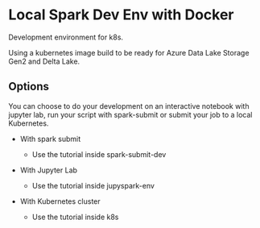 # Local Spark Dev Env with Docker

Development environment for k8s.

Using a kubernetes image build to be ready for Azure Data Lake Storage Gen2 and Delta Lake.

## Options

You can choose to do your development on an interactive notebook with jupyter lab, run your script with spark-submit or submit your job to a local Kubernetes. 

* With spark submit
    * Use the tutorial inside spark-submit-dev

* With Jupyter Lab
    * Use the tutorial inside jupyspark-env

* With Kubernetes cluster
    * Use the tutorial inside k8s
